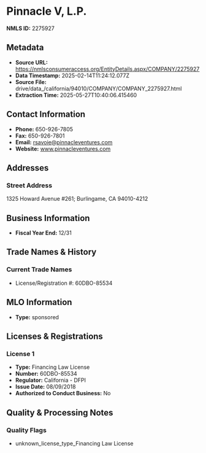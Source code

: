 # Pinnacle V, L.P.

**NMLS ID:** 2275927

## Metadata
- **Source URL:** https://nmlsconsumeraccess.org/EntityDetails.aspx/COMPANY/2275927
- **Data Timestamp:** 2025-02-14T11:24:12.077Z
- **Source File:** drive/data_/california/94010/COMPANY/COMPANY_2275927.html
- **Extraction Time:** 2025-05-27T10:40:06.415460

## Contact Information
- **Phone:** 650-926-7805
- **Fax:** 650-926-7801
- **Email:** rsavoie@pinnacleventures.com
- **Website:** www.pinnacleventures.com

## Addresses
### Street Address
1325 Howard Avenue #261; Burlingame, CA 94010-4212

## Business Information
- **Fiscal Year End:** 12/31

## Trade Names & History
### Current Trade Names
- License/Registration #: 60DBO-85534

## MLO Information
- **Type:** sponsored

## Licenses & Registrations

### License 1
- **Type:** Financing Law License
- **Number:** 60DBO-85534
- **Regulator:** California - DFPI
- **Issue Date:** 08/09/2018
- **Authorized to Conduct Business:** No

## Quality & Processing Notes
### Quality Flags
- unknown_license_type_Financing Law License
